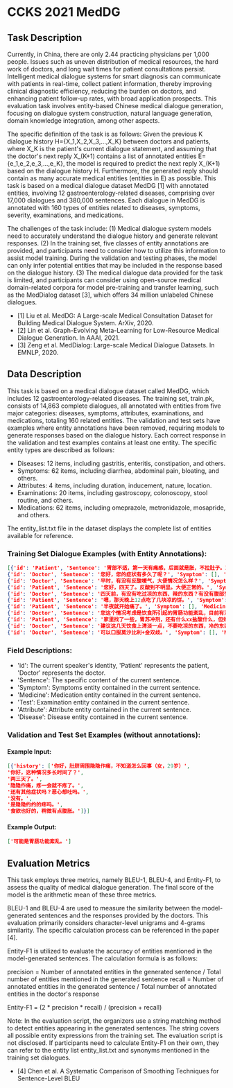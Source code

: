 # CCKS 2021 MedDG


## Task Description

Currently, in China, there are only 2.44 practicing physicians per 1,000 people. Issues such as uneven distribution of medical resources, the hard work of doctors, and long wait times for patient consultations persist. Intelligent medical dialogue systems for smart diagnosis can communicate with patients in real-time, collect patient information, thereby improving clinical diagnostic efficiency, reducing the burden on doctors, and enhancing patient follow-up rates, with broad application prospects. This evaluation task involves entity-based Chinese medical dialogue generation, focusing on dialogue system construction, natural language generation, domain knowledge integration, among other aspects.

The specific definition of the task is as follows: Given the previous K dialogue history H={X_1,X_2,X_3,...,X_K} between doctors and patients, where X_K is the patient's current dialogue statement, and assuming that the doctor's next reply X_(K+1) contains a list of annotated entities E={e_1,e_2,e_3,...,e_K}, the model is required to predict the next reply X_(K+1) based on the dialogue history H. Furthermore, the generated reply should contain as many accurate medical entities (entities in E) as possible. This task is based on a medical dialogue dataset MedDG [1] with annotated entities, involving 12 gastroenterology-related diseases, comprising over 17,000 dialogues and 380,000 sentences. Each dialogue in MedDG is annotated with 160 types of entities related to diseases, symptoms, severity, examinations, and medications.

The challenges of the task include: (1) Medical dialogue system models need to accurately understand the dialogue history and generate relevant responses. (2) In the training set, five classes of entity annotations are provided, and participants need to consider how to utilize this information to assist model training. During the validation and testing phases, the model can only infer potential entities that may be included in the response based on the dialogue history. (3) The medical dialogue data provided for the task is limited, and participants can consider using open-source medical domain-related corpora for model pre-training and transfer learning, such as the MedDialog dataset [3], which offers 34 million unlabeled Chinese dialogues.

- [1] Liu et al. MedDG: A Large-scale Medical Consultation Dataset for Building Medical Dialogue System. ArXiv, 2020.
- [2] Lin et al. Graph-Evolving Meta-Learning for Low-Resource Medical Dialogue Generation. In AAAI, 2021.
- [3] Zeng et al. MedDialog: Large-scale Medical Dialogue Datasets. In EMNLP, 2020.


## Data Description

This task is based on a medical dialogue dataset called MedDG, which includes 12 gastroenterology-related diseases. The training set, train.pk, consists of 14,863 complete dialogues, all annotated with entities from five major categories: diseases, symptoms, attributes, examinations, and medications, totaling 160 related entities. The validation and test sets have examples where entity annotations have been removed, requiring models to generate responses based on the dialogue history. Each correct response in the validation and test examples contains at least one entity. The specific entity types are described as follows:

- Diseases: 12 items, including gastritis, enteritis, constipation, and others.
- Symptoms: 62 items, including diarrhea, abdominal pain, bloating, and others.
- Attributes: 4 items, including duration, inducement, nature, location.
- Examinations: 20 items, including gastroscopy, colonoscopy, stool routine, and others.
- Medications: 62 items, including omeprazole, metronidazole, mosapride, and others.

The entity_list.txt file in the dataset displays the complete list of entities available for reference.

### Training Set Dialogue Examples (with Entity Annotations):

```json
[{'id': 'Patient', 'Sentence': '胃部不适，第一天有痛感，后面就是胀，不拉肚子。就是胀气。请问是什么原因。（男，39岁）', 'Symptom': ['腹泻', '腹胀', '胃肠不适'], 'Medicine': [], 'Test': [], 'Attribute': [], 'Disease': []},
{'id': 'Doctor', 'Sentence': '您好，您的症状有多久了呢？', 'Symptom': [], 'Medicine': [], 'Test': [], 'Attribute': ['时长'], 'Disease': []},
{'id': 'Doctor', 'Sentence': '平时，有没有反酸嗳气，大便情况怎么样？', 'Symptom': ['打嗝', '反流'], 'Medicine': [], 'Test': [], 'Attribute': [], 'Disease': []},
{'id': 'Patient', 'Sentence': '您好，四天了。反酸到不明显。大便正常的。', 'Symptom': ['反流'], 'Medicine': [], 'Test': [], 'Attribute': [], 'Disease': []},
{'id': 'Doctor', 'Sentence': '四天前，有没有吃过凉的东西、辣的东西？有没有腹部受凉？', 'Symptom': [], 'Medicine': [], 'Test': [], 'Attribute': ['诱因'], 'Disease': []},
{'id': 'Patient', 'Sentence': '嗯，那天晚上12点吃了几块凉的饼。', 'Symptom': [], 'Medicine': [], 'Test': [], 'Attribute': [], 'Disease': []},
{'id': 'Patient', 'Sentence': '半夜就开始痛了。', 'Symptom': [], 'Medicine': [], 'Test': [], 'Attribute': [], 'Disease': []},
{'id': 'Doctor', 'Sentence': '您这个情况考虑是饮食所引起的胃肠功能紊乱，目前有消化不良的表现。用过什么药物没有。', 'Symptom': ['消化不良', '胃肠功能紊乱'], 'Medicine': [], 'Test': [], 'Attribute': [], 'Disease': []},
{'id': 'Patient', 'Sentence': '家里找了一些，胃苏冲剂，还有什么xx盐酸什么，但效果不明显。也没有持续吃。', 'Symptom': [], 'Medicine': ['胃苏'], 'Test': [], 'Attribute': [], 'Disease': []},
{'id': 'Doctor', 'Sentence': '建议这几天饮食上清淡一点，不要吃凉的东西，冷的东西。', 'Symptom': [], 'Medicine': [], 'Test': [], 'Attribute': [], 'Disease': []},
{'id': 'Doctor', 'Sentence': '可以口服莫沙比利+金双歧。', 'Symptom': [], 'Medicine': ['莫沙比利', '金双歧'], 'Test': [], 'Attribute': [], 'Disease': []}]
```

### Field Descriptions:

- 'id': The current speaker's identity, 'Patient' represents the patient, 'Doctor' represents the doctor.
- 'Sentence': The specific content of the current sentence.
- 'Symptom': Symptoms entity contained in the current sentence.
- 'Medicine': Medication entity contained in the current sentence.
- 'Test': Examination entity contained in the current sentence.
- 'Attribute': Attribute entity contained in the current sentence.
- 'Disease': Disease entity contained in the current sentence.

### Validation and Test Set Examples (without annotations):

#### Example Input:

```json
[{'history': ['你好，肚脐周围隐隐作痛，不知道怎么回事（女，29岁）',
'你好，这种情况多长时间了？',
'两三天了。',
'隐隐作痛，疼一会就不疼了。',
'还有其他症状吗？恶心想吐吗。',
'没有。',
'是隐隐约约的疼吗。',
'食欲也好的，稍微有点腹胀。']}]
```

#### Example Output:

```json
['可能是胃肠功能紊乱。']
```


## Evaluation Metrics
This task employs three metrics, namely BLEU-1, BLEU-4, and Entity-F1, to assess the quality of medical dialogue generation. The final score of the model is the arithmetic mean of these three metrics.

BLEU-1 and BLEU-4 are used to measure the similarity between the model-generated sentences and the responses provided by the doctors. This evaluation primarily considers character-level unigrams and 4-grams similarity. The specific calculation process can be referenced in the paper [4].

Entity-F1 is utilized to evaluate the accuracy of entities mentioned in the model-generated sentences. The calculation formula is as follows:

precision = Number of annotated entities in the generated sentence / Total number of entities mentioned in the generated sentence
recall = Number of annotated entities in the generated sentence / Total number of annotated entities in the doctor's response

Entity-F1 = (2 * precision * recall) / (precision + recall)

Note: In the evaluation script, the organizers use a string matching method to detect entities appearing in the generated sentences. The string covers all possible entity expressions from the training set. The evaluation script is not disclosed. If participants need to calculate Entity-F1 on their own, they can refer to the entity list entity_list.txt and synonyms mentioned in the training set dialogues.

- [4] Chen et al. A Systematic Comparison of Smoothing Techniques for Sentence-Level BLEU


